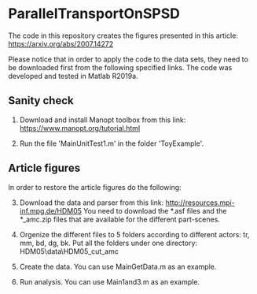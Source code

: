 # ParallelTransportOnSPSD

The code in this repository creates the figures presented in this article: https://arxiv.org/abs/2007.14272

Please notice that in order to apply the code to the data sets, they need to be downloaded first from the following specified links.
The code was developed and tested in Matlab R2019a.

## Sanity check
1. Download and install Manopt toolbox from this link: https://www.manopt.org/tutorial.html

2. Run the file 'MainUnitTest1.m' in the folder 'ToyExample'.

## Article figures
In order to restore the article figures do the following:

3. Download the data and parser from this link: http://resources.mpi-inf.mpg.de/HDM05
   You need to download the *.asf files and the *_amc.zip files that are available for the different part-scenes.

4. Orgenize the different files to 5 folders according to different actors: tr, mm, bd, dg, bk.
Put all the folders under one directory: HDM05\data\HDM05_cut_amc

5. Create the data. You can use MainGetData.m as an example.

6. Run analysis. You can use Main1and3.m as an example.
